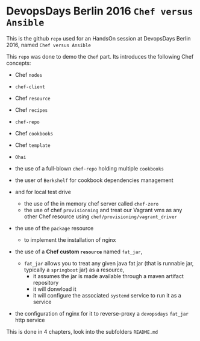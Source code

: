 #  DevopsDays Berlin 2016 `Chef versus Ansible`

This is the github `repo` used for an HandsOn session at DevopsDays Berlin 2016, named `Chef versus Ansible`

This `repo` was done to demo the `Chef` part. Its introduces the following Chef concepts:

* Chef `nodes`
* `chef-client`
* Chef `resource`
* Chef `recipes`

* `chef-repo`
* Chef `cookbooks`
* Chef `template`
* `Ohai`

* the use of a full-blown `chef-repo` holding multiple `cookbooks`
* the user of `Berkshelf` for cookbook dependencies management
* and for local test drive
  * the use of the in memory chef server called `chef-zero` 
  * the use of chef `provisionning` and treat our Vagrant vms as any other Chef resource using `chef/provisioning/vagrant_driver`
* the use of the `package` resource
  * to implement the installation of nginx
  
* the use of a **Chef custom `resource`** named `fat_jar`, 
  * `fat_jar` allows you to treat any given java fat jar (that is runnable jar, typically a `springboot` jar) as a resource, 
    * it assumes the jar is made available through a maven artifact repository
    * it will donwload it
    * it will configure the associated `systemd` service to run it as a service
* the configuration of nginx for it to reverse-proxy a `devopsdays` `fat_jar` http service     


This is done in 4 chapters, look into the subfolders `README.md`
